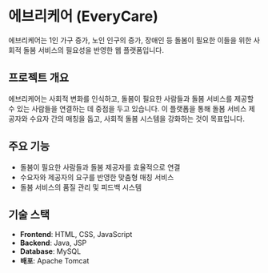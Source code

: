 # 에브리케어 (EveryCare)

에브리케어는 1인 가구 증가, 노인 인구의 증가, 장애인 등 돌봄이 필요한 이들을 위한 사회적 돌봄 서비스의 필요성을 반영한 웹 플랫폼입니다. 

## 프로젝트 개요

에브리케어는 사회적 변화를 인식하고, 돌봄이 필요한 사람들과 돌봄 서비스를 제공할 수 있는 사람들을 연결하는 데 중점을 두고 있습니다. 이 플랫폼을 통해 돌봄 서비스 제공자와 수요자 간의 매칭을 돕고, 사회적 돌봄 시스템을 강화하는 것이 목표입니다.

## 주요 기능

- 돌봄이 필요한 사람들과 돌봄 제공자를 효율적으로 연결
- 수요자와 제공자의 요구를 반영한 맞춤형 매칭 서비스
- 돌봄 서비스의 품질 관리 및 피드백 시스템

## 기술 스택

- **Frontend**: HTML, CSS, JavaScript
- **Backend**: Java, JSP
- **Database**: MySQL
- **배포**: Apache Tomcat

